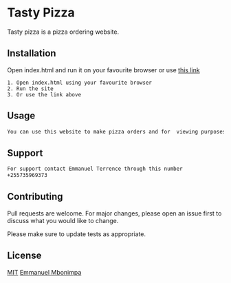  # Tasty Pizza

Tasty pizza is a pizza ordering website.

## Installation

Open index.html and run it on your favourite browser or use [this link](https://tevislin.github.io/pizza-go/) 

```
1. Open index.html using your favourite browser
2. Run the site
3. Or use the link above
```

## Usage

```bash
You can use this website to make pizza orders and for  viewing purposes 
```
## Support
```bash
For support contact Emmanuel Terrence through this number 
+255735969373
````

## Contributing
Pull requests are welcome. For major changes, please open an issue first to discuss what you would like to change.

Please make sure to update tests as appropriate.

## License
[MIT](https://choosealicense.com/licenses/mit/) [Emmanuel Mbonimpa](https://choosealicense.com/licenses/mit/)
